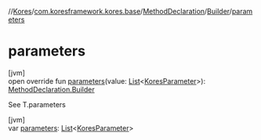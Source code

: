 //[Kores](../../../../index.md)/[com.koresframework.kores.base](../../index.md)/[MethodDeclaration](../index.md)/[Builder](index.md)/[parameters](parameters.md)

# parameters

[jvm]\
open override fun [parameters](parameters.md)(value: [List](https://kotlinlang.org/api/latest/jvm/stdlib/kotlin.collections/-list/index.html)<[KoresParameter](../../-kores-parameter/index.md)>): [MethodDeclaration.Builder](index.md)

See T.parameters

[jvm]\
var [parameters](parameters.md): [List](https://kotlinlang.org/api/latest/jvm/stdlib/kotlin.collections/-list/index.html)<[KoresParameter](../../-kores-parameter/index.md)>
